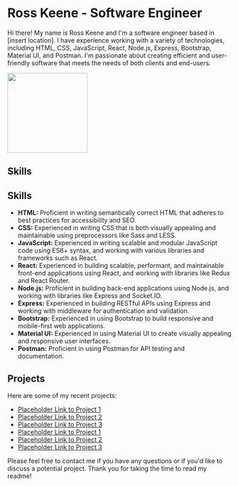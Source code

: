 # Ross Keene - Software Engineer

Hi there! My name is Ross Keene and I'm a software engineer based in [insert location]. I have experience working with a variety of technologies, including HTML, CSS, JavaScript, React, Node.js, Express, Bootstrap, Material UI, and Postman. I'm passionate about creating efficient and user-friendly software that meets the needs of both clients and end-users.



<img height="180em" src="[https://github-readme-stats.vercel.app/api?username=CodeNinja202&show_icons=true&hide_border=true&&count_private=true&include_all_commits=true](https://github-readme-stats.vercel.app/api?username=CodeNinja202&show_icons=true&hide_border=true&&count_private=true&include_all_commits=true)" />

## Skills


## Skills

- **HTML:** Proficient in writing semantically correct HTML that adheres to best practices for accessibility and SEO.
- **CSS:** Experienced in writing CSS that is both visually appealing and maintainable using preprocessors like Sass and LESS.
- **JavaScript:** Experienced in writing scalable and modular JavaScript code using ES6+ syntax, and working with various libraries and frameworks such as React.
- **React:** Experienced in building scalable, performant, and maintainable front-end applications using React, and working with libraries like Redux and React Router.
- **Node.js:** Proficient in building back-end applications using Node.js, and working with libraries like Express and Socket.IO.
- **Express:** Experienced in building RESTful APIs using Express and working with middleware for authentication and validation.
- **Bootstrap:** Experienced in using Bootstrap to build responsive and mobile-first web applications.
- **Material UI:** Experienced in using Material UI to create visually appealing and responsive user interfaces.
- **Postman:** Proficient in using Postman for API testing and documentation.

## Projects

Here are some of my recent projects:

- [Placeholder Link to Project 1](#)
- [Placeholder Link to Project 2](#)
- [Placeholder Link to Project 3](#)
- [Placeholder Link to Project 1](#)
- [Placeholder Link to Project 2](#)
- [Placeholder Link to Project 3](#)

Please feel free to contact me if you have any questions or if you'd like to discuss a potential project. Thank you for taking the time to read my readme!
